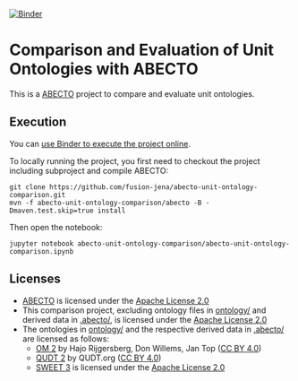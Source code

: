 [![Binder](https://mybinder.org/badge_logo.svg)](https://mybinder.org/v2/gh/fusion-jena/abecto-unit-ontology-comparison.git/master?filepath=abecto-unit-ontology-comparison.ipynb)

# Comparison and Evaluation of Unit Ontologies with ABECTO

This is a [ABECTO](https://github.com/fusion-jena/abecto) project to compare and evaluate unit ontologies.

## Execution
You can [use Binder to execute the project online](https://mybinder.org/v2/gh/fusion-jena/abecto-unit-ontology-comparison.git/master?filepath=abecto-unit-ontology-comparison.ipynb).

To locally running the project, you first need to checkout the project including subproject and compile ABECTO:
```
git clone https://github.com/fusion-jena/abecto-unit-ontology-comparison.git
mvn -f abecto-unit-ontology-comparison/abecto -B -Dmaven.test.skip=true install
```
Then open the notebook:
```
jupyter notebook abecto-unit-ontology-comparison/abecto-unit-ontology-comparison.ipynb
```

## Licenses

* [ABECTO](https://github.com/fusion-jena/abecto) is licensed under the [Apache License 2.0](https://www.apache.org/licenses/LICENSE-2.0)
* This comparison project, excluding ontology files in [ontology/](ontology/) and derived data in [.abecto/](abecto/), is licensed under the [Apache License 2.0](https://www.apache.org/licenses/LICENSE-2.0)
* The ontologies in [ontology/](ontology/) and the respective derived data in [.abecto/](abecto/) are licensed as follows:
	* [OM 2](https://github.com/HajoRijgersberg/OM) by Hajo Rijgersberg, Don Willems, Jan Top ([CC BY 4.0](https://creativecommons.org/licenses/by/4.0/))
	* [QUDT 2](http://qudt.org/) by QUDT.org ([CC BY 4.0](https://creativecommons.org/licenses/by/4.0/))
	* [SWEET 3](https://github.com/ESIPFed/sweet) is licensed under the [Apache License 2.0](https://www.apache.org/licenses/LICENSE-2.0)
